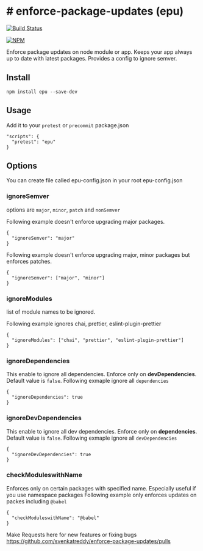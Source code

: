 # # enforce-package-updates (epu)

[![Build Status](https://travis-ci.org/svenkatreddy/enforce-package-updates.svg?branch=master)](https://travis-ci.org/svenkatreddy/enforce-package-updates)

[![NPM](https://nodei.co/npm/enforce-package-updates.png?stars=true)](https://nodei.co/npm/enforce-package-updates/)

Enforce package updates on node module or app.
Keeps your app always up to date with latest packages.
Provides a config to ignore semver.

## Install
```
npm install epu --save-dev
```

## Usage
Add it to your `pretest` or `precommit`
package.json
```
"scripts": {
  "pretest": "epu"
}
```


## Options
You can create file called epu-config.json in your root
epu-config.json

### ignoreSemver 
options are `major`, `minor`, `patch` and `nonSemver`

Following example doesn't enforce upgrading major packages.
```
{
  "ignoreSemver": "major"
}
```

Following example doesn't enforce upgrading major, minor packages but enforces patches.
```
{
  "ignoreSemver": ["major", "minor"]
}
```

### ignoreModules
list of module names to be ignored.

Following example ignores chai, prettier, eslint-plugin-prettier
```
{
  "ignoreModules": ["chai", "prettier", "eslint-plugin-prettier"]
}
```

### ignoreDependencies
This enable to ignore all dependencies. Enforce only on **devDependencies**.
Default value is `false`.
Following exmaple ignore all `dependencies`
```
{
  "ignoreDependencies": true
}
```

### ignoreDevDependencies
This enable to ignore all dev dependencies. Enforce only on **dependencies**.
Default value is `false`.
Following exmaple ignore all `devDependencies`
```
{
  "ignoreDevDependencies": true
}
```

### checkModuleswithName 
Enforces only on certain packages with specified name.
Especially useful if you use namespace packages
Following example only enforces updates on packes including `@babel`
```
{
  "checkModuleswithName": "@babel"
}
```

Make Requests here for new features or fixing bugs
https://github.com/svenkatreddy/enforce-package-updates/pulls
